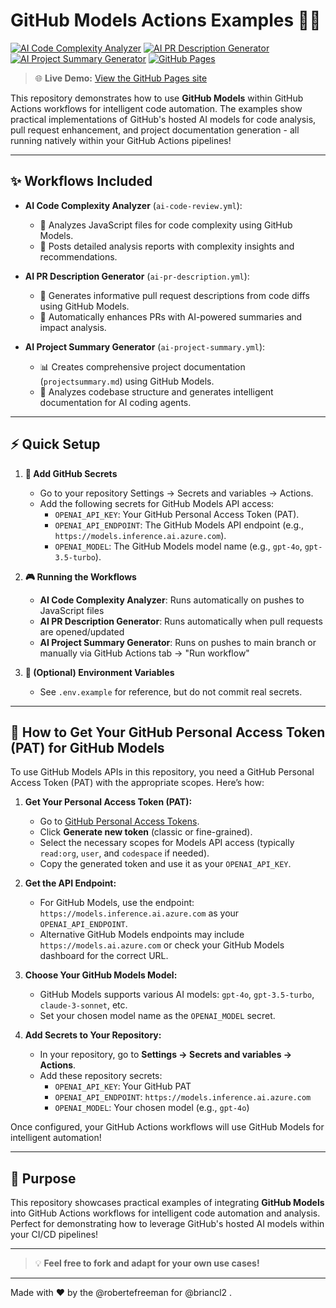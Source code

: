 # GitHub Models Actions Examples 🚀🤖

[![AI Code Complexity Analyzer](https://github.com/robertefreeman/GH-Models-actions-examples/actions/workflows/ai-code-review.yml/badge.svg)](https://github.com/robertefreeman/GH-Models-actions-examples/actions/workflows/ai-code-review.yml)
[![AI PR Description Generator](https://github.com/robertefreeman/GH-Models-actions-examples/actions/workflows/ai-pr-description.yml/badge.svg)](https://github.com/robertefreeman/GH-Models-actions-examples/actions/workflows/ai-pr-description.yml)
[![AI Project Summary Generator](https://github.com/robertefreeman/GH-Models-actions-examples/actions/workflows/ai-project-summary.yml/badge.svg)](https://github.com/robertefreeman/GH-Models-actions-examples/actions/workflows/ai-project-summary.yml)
[![GitHub Pages](https://github.com/robertefreeman/GH-Models-actions-examples/actions/workflows/deploy-pages.yml/badge.svg)](https://github.com/robertefreeman/GH-Models-actions-examples/actions/workflows/deploy-pages.yml)

> 🌐 **Live Demo:** [View the GitHub Pages site](https://robertefreeman.github.io/GH-Models-actions-examples/)

<!--
These badges show the status of the last workflow run (success or failure) for each workflow.
-->

This repository demonstrates how to use **GitHub Models** within GitHub Actions workflows for intelligent code automation. The examples show practical implementations of GitHub's hosted AI models for code analysis, pull request enhancement, and project documentation generation - all running natively within your GitHub Actions pipelines!

---

## ✨ Workflows Included

- **AI Code Complexity Analyzer** (`ai-code-review.yml`):
  - 🧠 Analyzes JavaScript files for code complexity using GitHub Models.
  - 💬 Posts detailed analysis reports with complexity insights and recommendations.

- **AI PR Description Generator** (`ai-pr-description.yml`):
  - 📝 Generates informative pull request descriptions from code diffs using GitHub Models.
  - 🎯 Automatically enhances PRs with AI-powered summaries and impact analysis.

- **AI Project Summary Generator** (`ai-project-summary.yml`):
  - 📊 Creates comprehensive project documentation (`projectsummary.md`) using GitHub Models.
  - 🤖 Analyzes codebase structure and generates intelligent documentation for AI coding agents.

---

## ⚡️ Quick Setup

1. **🔐 Add GitHub Secrets**
   - Go to your repository Settings → Secrets and variables → Actions.
   - Add the following secrets for GitHub Models API access:
     - `OPENAI_API_KEY`: Your GitHub Personal Access Token (PAT).
     - `OPENAI_API_ENDPOINT`: The GitHub Models API endpoint (e.g., `https://models.inference.ai.azure.com`).
     - `OPENAI_MODEL`: The GitHub Models model name (e.g., `gpt-4o`, `gpt-3.5-turbo`).

2. **🎮 Running the Workflows**
   - **AI Code Complexity Analyzer**: Runs automatically on pushes to JavaScript files
   - **AI PR Description Generator**: Runs automatically when pull requests are opened/updated
   - **AI Project Summary Generator**: Runs on pushes to main branch or manually via GitHub Actions tab → "Run workflow"

3. **📄 (Optional) Environment Variables**
   - See `.env.example` for reference, but do not commit real secrets.

---

## 🔑 How to Get Your GitHub Personal Access Token (PAT) for GitHub Models

To use GitHub Models APIs in this repository, you need a GitHub Personal Access Token (PAT) with the appropriate scopes. Here’s how:

1. **Get Your Personal Access Token (PAT):**
   - Go to [GitHub Personal Access Tokens](https://github.com/settings/tokens).
   - Click **Generate new token** (classic or fine-grained).
   - Select the necessary scopes for Models API access (typically `read:org`, `user`, and `codespace` if needed).
   - Copy the generated token and use it as your `OPENAI_API_KEY`.

2. **Get the API Endpoint:**
   - For GitHub Models, use the endpoint: `https://models.inference.ai.azure.com` as your `OPENAI_API_ENDPOINT`.
   - Alternative GitHub Models endpoints may include `https://models.ai.azure.com` or check your GitHub Models dashboard for the correct URL.

3. **Choose Your GitHub Models Model:**
   - GitHub Models supports various AI models: `gpt-4o`, `gpt-3.5-turbo`, `claude-3-sonnet`, etc.
   - Set your chosen model name as the `OPENAI_MODEL` secret.

4. **Add Secrets to Your Repository:**
   - In your repository, go to **Settings → Secrets and variables → Actions**.
   - Add these repository secrets:
     - `OPENAI_API_KEY`: Your GitHub PAT
     - `OPENAI_API_ENDPOINT`: `https://models.inference.ai.azure.com`
     - `OPENAI_MODEL`: Your chosen model (e.g., `gpt-4o`)

Once configured, your GitHub Actions workflows will use GitHub Models for intelligent automation!

---

## 🎯 Purpose

This repository showcases practical examples of integrating **GitHub Models** into GitHub Actions workflows for intelligent code automation and analysis. Perfect for demonstrating how to leverage GitHub's hosted AI models within your CI/CD pipelines!

---

> 💡 **Feel free to fork and adapt for your own use cases!**

---

Made with ❤️ by the @robertefreeman for @briancl2 .
